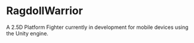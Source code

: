 # RagdollWarrior

A 2.5D Platform Fighter currently in development for mobile devices using the Unity engine.
